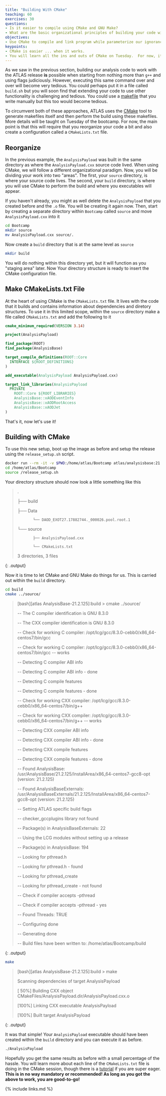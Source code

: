 ```yaml
---
title: "Building With CMake"
teaching: 60
exercises: 30
questions:
- Is it easier to compile using CMake and GNU Make?
- What are the basic organizational principles of building your code with CMake?
objectives:
- Use CMake to compile and link program while parameterize our ignorance for the time being.
keypoints:
- CMake is easier ... when it works.
- You will learn all the ins and outs of CMake on Tuesday.  For now, it can function as little more than a tool to circumvent the long `g++` commands.
---
```


As we saw in the previous section, building our analysis code to work with the ATLAS release **is** possible
when starting from nothing more than `g++` and using flags judiciously.  However, executing this same
command over and over will become very tedious.  You could perhaps put it in a file called `build.sh`
but you will soon find that extending your code to use other functionality is challenging and tedious.
You could use a [makefile](https://opensource.com/article/18/8/what-how-makefile) that you write manually
but this too would become tedious.

To circumvent both of these approaches, ATLAS uses the [CMake](https://cmake.org/) tool to generate makefiles
itself and then perform the build using these makefiles.  More details will be taught on Tuesday
of the bootcamp.  For now, the main point is that this will require that you reorganize your code a bit
and also create a configuration called a `CMakeLists.txt` file.

## Reorganize
In the previous example, the `AnalysisPayload` was built in the same directory as where the
`AnalysisPayload.cxx` source code lived.  When using CMake, we will follow a different organizational
paradigm.  Now, you will be dividing your work into two "areas". The first,
your `source` directory, is where your source code lives.  The second, your `build` directory,
is where you will use CMake to perform the build and where you executables will appear.

If you haven't already, you might as well delete the `AnalysisPayload` that you created before and the `.o` file.
You will be creating it again now.  Then, start by creating a separate directory within `Bootcamp`
called `source` and move `AnalysisPayload.cxx` into it

~~~bash
cd Bootcamp
mkdir source
mv AnalysisPayload.cxx source/.
~~~

Now create a `build` directory that is at the same level as `source`

~~~bash
mkdir build
~~~

You will do nothing within this directory yet, but it will function as you "staging area" later.  Now
Your directory structure is ready to insert the CMake configuration file.

## Make CMakeLists.txt File

At the heart of using CMake is the `CMakeLists.txt` file.  It lives with the code that it
builds and contains information about dependencies and diretory structures.  To use it in
this limited scope, within the `source` directory make a file called `CMakeLists.txt` and
add the following to it

~~~CMake
cmake_minimum_required(VERSION 3.14)

project(AnalysisPayload)

find_package(ROOT)
find_package(AnalysisBase)

target_compile_definitions(ROOT::Core
  INTERFACE ${ROOT_DEFINITIONS}
)

add_executable(AnalysisPayload AnalysisPayload.cxx)

target_link_libraries(AnalysisPayload
  PRIVATE
    ROOT::Core ${ROOT_LIBRARIES}
    AnalysisBase::xAODEventInfo
    AnalysisBase::xAODRootAccess
    AnalysisBase::xAODJet
)
~~~

That's it, now let's use it!

## Building with CMake

To use this new setup, boot up the image as before and setup the release using the `release_setup.sh` script.

~~~bash
docker run --rm -it -v $PWD:/home/atlas/Bootcamp atlas/analysisbase:21.2.75 bash
cd /home/atlas/Bootcamp
source /release_setup.sh
~~~

Your directory structure should now look a little something like this

>
> .
>
> ├── build
>
> ├── Data
>
>            └── DAOD_EXOT27.17882744._000026.pool.root.1
>
> └── source
>
>            ├── AnalysisPayload.cxx
>
>            └── CMakeLists.txt
>
>
> 3 directories, 3 files
>
>
{: .output}

Now it is time to let CMake and GNU Make do things for us.  This is carried out within the `build` directory.

~~~bash
cd build
cmake ../source/
~~~

> [bash][atlas AnalysisBase-21.2.125]:build > cmake ../source/
>
> -- The C compiler identification is GNU 8.3.0
>
> -- The CXX compiler identification is GNU 8.3.0
>
> -- Check for working C compiler: /opt/lcg/gcc/8.3.0-cebb0/x86_64-centos7/bin/gcc
>
> -- Check for working C compiler: /opt/lcg/gcc/8.3.0-cebb0/x86_64-centos7/bin/gcc -- works
>
> -- Detecting C compiler ABI info
>
> -- Detecting C compiler ABI info - done
>
> -- Detecting C compile features
>
> -- Detecting C compile features - done
>
> -- Check for working CXX compiler: /opt/lcg/gcc/8.3.0-cebb0/x86_64-centos7/bin/g++
>
> -- Check for working CXX compiler: /opt/lcg/gcc/8.3.0-cebb0/x86_64-centos7/bin/g++ -- works
>
> -- Detecting CXX compiler ABI info
>
> -- Detecting CXX compiler ABI info - done
>
> -- Detecting CXX compile features
>
> -- Detecting CXX compile features - done
>
> -- Found AnalysisBase: /usr/AnalysisBase/21.2.125/InstallArea/x86_64-centos7-gcc8-opt (version: 21.2.125)
>
> -- Found AnalysisBaseExternals: /usr/AnalysisBaseExternals/21.2.125/InstallArea/x86_64-centos7-gcc8-opt (version: 21.2.125)
>
> -- Setting ATLAS specific build flags
>
> -- checker_gccplugins library not found
>
> -- Package(s) in AnalysisBaseExternals: 22
>
> -- Using the LCG modules without setting up a release
>
> -- Package(s) in AnalysisBase: 194
>
> -- Looking for pthread.h
>
> -- Looking for pthread.h - found
>
> -- Looking for pthread_create
>
> -- Looking for pthread_create - not found
>
> -- Check if compiler accepts -pthread
>
> -- Check if compiler accepts -pthread - yes
>
> -- Found Threads: TRUE
>
> -- Configuring done
>
> -- Generating done
>
> -- Build files have been written to: /home/atlas/Bootcamp/build
>
{: .output}

~~~bash
make
~~~

> [bash][atlas AnalysisBase-21.2.125]:build > make
>
> Scanning dependencies of target AnalysisPayload
>
> [ 50%] Building CXX object CMakeFiles/AnalysisPayload.dir/AnalysisPayload.cxx.o
>
> [100%] Linking CXX executable AnalysisPayload
>
> [100%] Built target AnalysisPayload
>
{: .output}

It was that simple! Your `AnalysisPayload` executable should have been created within the `build`
directory and you can execute it as before.

~~~bash
./AnalysisPayload
~~~

Hopefully you get the same results as before with a small percentage of the hassle. You will learn more
about each line of the `CMakeLists.txt` file is doing in the CMake session, though there is a
[tutorial](https://cmake.org/cmake-tutorial/) if you are super eager.  **This is in no way mandatory or recommended!
As long as you got the above to work, you are good-to-go!**


{% include links.md %}

